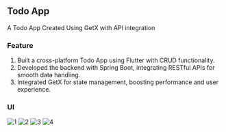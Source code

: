 ## Todo App
A Todo App Created Using GetX with API integration

### Feature
1.  Built a cross-platform Todo App using Flutter with CRUD functionality.  
2.  Developed the backend with Spring Boot, integrating RESTful APIs for smooth data handling.  
3.  Integrated GetX for state management, boosting performance and user experience.  

### UI
![1](https://github.com/user-attachments/assets/747414f6-588a-4d5f-a415-7b486d1d9e5a)
![2](https://github.com/user-attachments/assets/29bd9cab-505b-48aa-9aca-fb7ac1c69cef)
![3](https://github.com/user-attachments/assets/dc3a3fa1-40e6-489b-b53b-65806770d314)
![4](https://github.com/user-attachments/assets/001b425c-8903-4210-9de5-b99e8b07451b)
